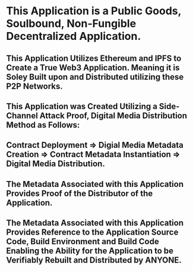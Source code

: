 # This Application is a Public Goods, Soulbound, Non-Fungible Decentralized Application.

## This Application Utilizes Ethereum and IPFS to Create a True Web3 Application. Meaning it is Soley Built upon and Distributed utilizing these P2P Networks.

## This Application was Created Utilizing a Side-Channel Attack Proof, Digital Media Distribution Method as Follows:

## Contract Deployment => Digial Media Metadata Creation => Contract Metadata Instantiation => Digital Media Distribution.

## The Metadata Associated with this Application Provides Proof of the Distributor of the Application.

## The Metadata Associated with this Application Provides Reference to the Application Source Code, Build Environment and Build Code Enabling the Ability for the Application to be Verifiably Rebuilt and Distributed by ANYONE.
